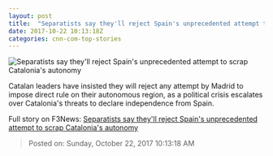 ```yaml
---
layout: post
title:  "Separatists say they'll reject Spain's unprecedented attempt to scrap Catalonia's autonomy"
date: 2017-10-22 10:13:18Z
categories: cnn-com-top-stories
---
```


![Separatists say they'll reject Spain's unprecedented attempt to scrap Catalonia's autonomy](http://cdn.cnn.com/cnnnext/dam/assets/171022095616-carles-puigdemont-barcelona-protest-super-tease.jpg)

Catalan leaders have insisted they will reject any attempt by Madrid to impose direct rule on their autonomous region, as a political crisis escalates over Catalonia's threats to declare independence from Spain.


Full story on F3News: [Separatists say they'll reject Spain's unprecedented attempt to scrap Catalonia's autonomy](http://www.f3nws.com/n/nQAVMH)

> Posted on: Sunday, October 22, 2017 10:13:18 AM

